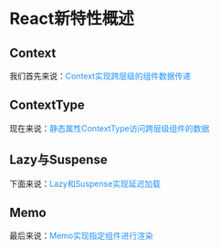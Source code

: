 # React新特性概述

## Context
我们首先来说：<font color=#1E90FF>Context实现跨层级的组件数据传递</font>

## ContextType
现在来说：<font color=#1E90FF>静态属性ContextType访问跨层级组件的数据</font>

## Lazy与Suspense
下面来说：<font color=#1E90FF>Lazy和Suspense实现延迟加载</font>

## Memo
最后来说：<font color=#1E90FF>Memo实现指定组件进行渲染</font>